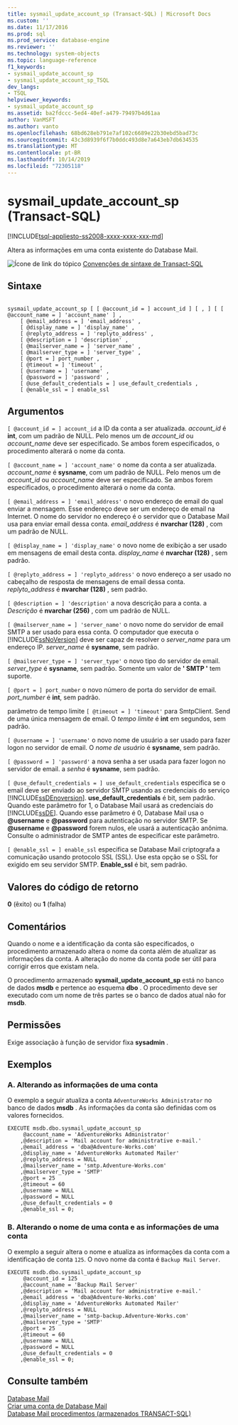 ```yaml
---
title: sysmail_update_account_sp (Transact-SQL) | Microsoft Docs
ms.custom: ''
ms.date: 11/17/2016
ms.prod: sql
ms.prod_service: database-engine
ms.reviewer: ''
ms.technology: system-objects
ms.topic: language-reference
f1_keywords:
- sysmail_update_account_sp
- sysmail_update_account_sp_TSQL
dev_langs:
- TSQL
helpviewer_keywords:
- sysmail_update_account_sp
ms.assetid: ba2fdccc-5ed4-40ef-a479-79497b4d61aa
author: VanMSFT
ms.author: vanto
ms.openlocfilehash: 68bd628eb791e7af102c6689e22b30ebd5bad73c
ms.sourcegitcommit: 43c3d8939f6f7b0ddc493d8e7a643eb7db634535
ms.translationtype: MT
ms.contentlocale: pt-BR
ms.lasthandoff: 10/14/2019
ms.locfileid: "72305118"
---
```

# <a name="sysmail_update_account_sp-transact-sql"></a>sysmail_update_account_sp (Transact-SQL)
[!INCLUDE[tsql-appliesto-ss2008-xxxx-xxxx-xxx-md](../../includes/tsql-appliesto-ss2008-xxxx-xxxx-xxx-md.md)]

  Altera as informações em uma conta existente do Database Mail.  
 
 
 ![Ícone de link do tópico](../../database-engine/configure-windows/media/topic-link.gif "Ícone de link do tópico") [Convenções de sintaxe de Transact-SQL](../../t-sql/language-elements/transact-sql-syntax-conventions-transact-sql.md)  
  
## <a name="syntax"></a>Sintaxe  
  
```  
  
sysmail_update_account_sp [ [ @account_id = ] account_id ] [ , ] [ [ @account_name = ] 'account_name' ] ,  
    [ @email_address = ] 'email_address' ,   
    [ @display_name = ] 'display_name' ,   
    [ @replyto_address = ] 'replyto_address' ,  
    [ @description = ] 'description' ,   
    [ @mailserver_name = ] 'server_name' ,   
    [ @mailserver_type = ] 'server_type' ,   
    [ @port = ] port_number ,   
    [ @timeout = ] 'timeout' ,  
    [ @username = ] 'username' ,  
    [ @password = ] 'password' ,  
    [ @use_default_credentials = ] use_default_credentials ,  
    [ @enable_ssl = ] enable_ssl   
```  
  
## <a name="arguments"></a>Argumentos  
`[ @account_id = ] account_id` a ID da conta a ser atualizada. *account_id* é **int**, com um padrão de NULL. Pelo menos um de *account_id* ou *account_name* deve ser especificado. Se ambos forem especificados, o procedimento alterará o nome da conta.  
  
`[ @account_name = ] 'account_name'` o nome da conta a ser atualizada. *account_name* é **sysname**, com um padrão de NULL. Pelo menos um de *account_id* ou *account_name* deve ser especificado. Se ambos forem especificados, o procedimento alterará o nome da conta.  
  
`[ @email_address = ] 'email_address'` o novo endereço de email do qual enviar a mensagem. Esse endereço deve ser um endereço de email na Internet. O nome do servidor no endereço é o servidor que o Database Mail usa para enviar email dessa conta. *email_address* é **nvarchar (128)** , com um padrão de NULL.  
  
`[ @display_name = ] 'display_name'` o novo nome de exibição a ser usado em mensagens de email desta conta. *display_name* é **nvarchar (128)** , sem padrão.  
  
`[ @replyto_address = ] 'replyto_address'` o novo endereço a ser usado no cabeçalho de resposta de mensagens de email dessa conta. *replyto_address* é **nvarchar (128)** , sem padrão.  
  
`[ @description = ] 'description'` a nova descrição para a conta. a *Descrição* é **nvarchar (256)** , com um padrão de NULL.  
  
`[ @mailserver_name = ] 'server_name'` o novo nome do servidor de email SMTP a ser usado para essa conta. O computador que executa o [!INCLUDE[ssNoVersion](../../includes/ssnoversion-md.md)] deve ser capaz de resolver o *server_name* para um endereço IP. *server_name* é **sysname**, sem padrão.  
  
`[ @mailserver_type = ] 'server_type'` o novo tipo do servidor de email. *server_type* é **sysname**, sem padrão. Somente um valor de **' SMTP '** tem suporte.  
  
`[ @port = ] port_number` o novo número de porta do servidor de email. *port_number* é **int**, sem padrão.  
  
parâmetro de tempo limite `[ @timeout = ] 'timeout'` para SmtpClient. Send de uma única mensagem de email. O *tempo limite* é **int** em segundos, sem padrão.  
  
`[ @username = ] 'username'` o novo nome de usuário a ser usado para fazer logon no servidor de email. O *nome de usuário* é **sysname**, sem padrão.  
  
`[ @password = ] 'password'` a nova senha a ser usada para fazer logon no servidor de email. a *senha* é **sysname**, sem padrão.  
  
`[ @use_default_credentials = ] use_default_credentials` especifica se o email deve ser enviado ao servidor SMTP usando as credenciais do serviço [!INCLUDE[ssDEnoversion](../../includes/ssdenoversion-md.md)]. **use_default_credentials** é bit, sem padrão. Quando este parâmetro for 1, o Database Mail usará as credenciais do [!INCLUDE[ssDE](../../includes/ssde-md.md)]. Quando esse parâmetro é 0, Database Mail usa o **\@username** e **\@password** para autenticação no servidor SMTP. Se **\@username** e **\@password** forem nulos, ele usará a autenticação anônima. Consulte o administrador de SMTP antes de especificar este parâmetro.  
  
`[ @enable_ssl = ] enable_ssl` especifica se Database Mail criptografa a comunicação usando protocolo SSL (SSL). Use esta opção se o SSL for exigido em seu servidor SMTP. **Enable_ssl** é bit, sem padrão.  
  
## <a name="return-code-values"></a>Valores do código de retorno  
 **0** (êxito) ou **1** (falha)  
  
## <a name="remarks"></a>Comentários  
 Quando o nome e a identificação da conta são especificados, o procedimento armazenado altera o nome da conta além de atualizar as informações da conta. A alteração do nome da conta pode ser útil para corrigir erros que existam nela.  
  
 O procedimento armazenado **sysmail_update_account_sp** está no banco de dados **msdb** e pertence ao esquema **dbo** . O procedimento deve ser executado com um nome de três partes se o banco de dados atual não for **msdb**.  
  
## <a name="permissions"></a>Permissões  
 Exige associação à função de servidor fixa **sysadmin** .  
  
## <a name="examples"></a>Exemplos  
  
### <a name="a-changing-the-information-for-an-account"></a>A. Alterando as informações de uma conta  
 O exemplo a seguir atualiza a conta `AdventureWorks Administrator` no banco de dados **msdb** . As informações da conta são definidas com os valores fornecidos.  
  
```  
EXECUTE msdb.dbo.sysmail_update_account_sp  
     @account_name = 'AdventureWorks Administrator'  
    ,@description = 'Mail account for administrative e-mail.'  
    ,@email_address = 'dba@Adventure-Works.com'  
    ,@display_name = 'AdventureWorks Automated Mailer'  
    ,@replyto_address = NULL  
    ,@mailserver_name = 'smtp.Adventure-Works.com'  
    ,@mailserver_type = 'SMTP'  
    ,@port = 25  
    ,@timeout = 60  
    ,@username = NULL  
    ,@password = NULL  
    ,@use_default_credentials = 0  
    ,@enable_ssl = 0;  
```  
  
### <a name="b-changing-the-name-of-an-account-and-the-information-for-an-account"></a>B. Alterando o nome de uma conta e as informações de uma conta  
 O exemplo a seguir altera o nome e atualiza as informações da conta com a identificação de conta `125`. O novo nome da conta é `Backup Mail Server`.  
  
```  
EXECUTE msdb.dbo.sysmail_update_account_sp  
     @account_id = 125  
    ,@account_name = 'Backup Mail Server'  
    ,@description = 'Mail account for administrative e-mail.'  
    ,@email_address = 'dba@Adventure-Works.com'  
    ,@display_name = 'AdventureWorks Automated Mailer'  
    ,@replyto_address = NULL  
    ,@mailserver_name = 'smtp-backup.Adventure-Works.com'  
    ,@mailserver_type = 'SMTP'  
    ,@port = 25  
    ,@timeout = 60  
    ,@username = NULL  
    ,@password = NULL  
    ,@use_default_credentials = 0  
    ,@enable_ssl = 0;  
```  
  
## <a name="see-also"></a>Consulte também  
 [Database Mail](../../relational-databases/database-mail/database-mail.md)   
 [Criar uma conta de Database Mail](../../relational-databases/database-mail/create-a-database-mail-account.md)   
 [Database Mail procedimentos &#40;armazenados TRANSACT-SQL&#41;](../../relational-databases/system-stored-procedures/database-mail-stored-procedures-transact-sql.md)  
  
  
